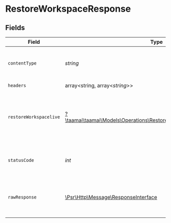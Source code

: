 # RestoreWorkspaceResponse


## Fields

| Field                                                                                                                                     | Type                                                                                                                                      | Required                                                                                                                                  | Description                                                                                                                               | Example                                                                                                                                   |
| ----------------------------------------------------------------------------------------------------------------------------------------- | ----------------------------------------------------------------------------------------------------------------------------------------- | ----------------------------------------------------------------------------------------------------------------------------------------- | ----------------------------------------------------------------------------------------------------------------------------------------- | ----------------------------------------------------------------------------------------------------------------------------------------- |
| `contentType`                                                                                                                             | *string*                                                                                                                                  | :heavy_check_mark:                                                                                                                        | HTTP response content type for this operation                                                                                             |                                                                                                                                           |
| `headers`                                                                                                                                 | array<string, array<*string*>>                                                                                                            | :heavy_check_mark:                                                                                                                        | N/A                                                                                                                                       |                                                                                                                                           |
| `restoreWorkspacelive`                                                                                                                    | [?\taamai\taamai\Models\Operations\RestoreWorkspaceRestoreWorkspacelive](../../Models/Operations/RestoreWorkspaceRestoreWorkspacelive.md) | :heavy_minus_sign:                                                                                                                        | OK                                                                                                                                        | {<br/>"status": "success",<br/>"message": "workspace restored successfully"<br/>}                                                         |
| `statusCode`                                                                                                                              | *int*                                                                                                                                     | :heavy_check_mark:                                                                                                                        | HTTP response status code for this operation                                                                                              |                                                                                                                                           |
| `rawResponse`                                                                                                                             | [\Psr\Http\Message\ResponseInterface](https://www.php-fig.org/psr/psr-7/#33-psrhttpmessageresponseinterface)                              | :heavy_check_mark:                                                                                                                        | Raw HTTP response; suitable for custom response parsing                                                                                   |                                                                                                                                           |